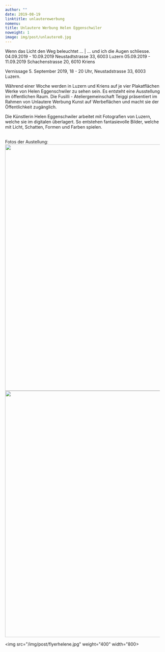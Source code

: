 ```yaml
---
author: ""
date: 2019-08-19
linktitle: unlauterewerbung
nomenu:
title: Unlautere Werbung Helen Eggenschwiler
noweight: 1
image: img/post/unlautere0.jpg
---
```


Wenn das Licht den Weg beleuchtet ... | ... und ich die Augen schliesse.
04.09.2019 - 10.09.2019 Neustadtstrasse 33, 6003 Luzern
05.09.2019 - 11.09.2019  Schachenstrasse 20, 6010 Kriens


Vernissage 5. September 2019, 18 - 20 Uhr, Neustadstrasse 33, 6003 Luzern.


Während einer Woche werden in Luzern und Kriens auf je vier Plakatflächen Werke von Helen Eggenschwiler zu sehen sein. Es entsteht eine Ausstellung im öffentlichen Raum. Die Fusilli - Ateliergemeinschaft Teiggi präsentiert im Rahmen von Unlautere Werbung Kunst auf Werbeflächen und macht sie der Öffentlichkeit zugänglich.

Die Künstlerin Helen Eggenschwiler arbeitet mit Fotografien von Luzern, welche sie im digitalen überlagert. So entstehen fantasievolle Bilder, welche mit Licht, Schatten, Formen und Farben spielen.


<br>
Fotos der Austellung:

<img src="/img/post/unlautere1.jpg" weight="400" width="800">

<img src="/img/post/unlautere2.jpg" weight="400" width="800">
 
<img src="/img/post/flyerhelene.jpg" weight="400" width="800>
